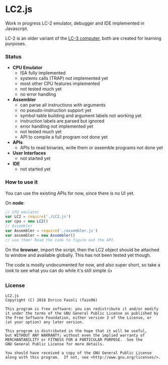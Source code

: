 # LC2.js

Work in progress LC-2 emulator, debugger and IDE implemented in Javascript.

LC-2 is an older variant of the
[LC-3 computer](https://en.wikipedia.org/wiki/LC-3),
both are created for learning purposes.

### Status

- __CPU Emulator__
    - ISA fully implemented
    - systems calls (TRAP) not implemented yet
    - most other CPU features implemented
    - not tested much yet
    - no error handling
- __Assembler__
    - can parse all instructions with arguments
    - no pseudo-instruction support yet
    - symbol table building and argument labels not working yet
    - instruction labels are parsed but ignored
    - error handling not implemented yet
    - not tested much yet
    - API to compile a full program not done yet
- __APIs__
    - APIs to read binaries, write them or assemble programs not done yet
- __User Interfaces__
    - not started yet
- __IDE__
    - not started yet

### How to use it

You can use the existing APIs for now, since there is no UI yet.

On __node__:

```javascript
// CPU emulator
var LC2 = require('./LC2.js')
var cpu = new LC2()
// Assembler
var Assembler = require('./assembler.js')
var assembler = new Assembler()
// use them! Read the code to figure out the API.
```

On the __browser__, import the script, then the LC2 object should be attached to
window and available globally. This has not been tested yet though.

The code is mostly undocumented for now, and also super short, so take a look
to see what you can do while it's still simple :+1:

### License

    LC2.js
    Copyright (C) 2016 Enrico Fasoli (fazo96)

    This program is free software: you can redistribute it and/or modify
    it under the terms of the GNU General Public License as published by
    the Free Software Foundation, either version 3 of the License, or
    (at your option) any later version.

    This program is distributed in the hope that it will be useful,
    but WITHOUT ANY WARRANTY; without even the implied warranty of
    MERCHANTABILITY or FITNESS FOR A PARTICULAR PURPOSE.  See the
    GNU General Public License for more details.

    You should have received a copy of the GNU General Public License
    along with this program.  If not, see <http://www.gnu.org/licenses/>.
